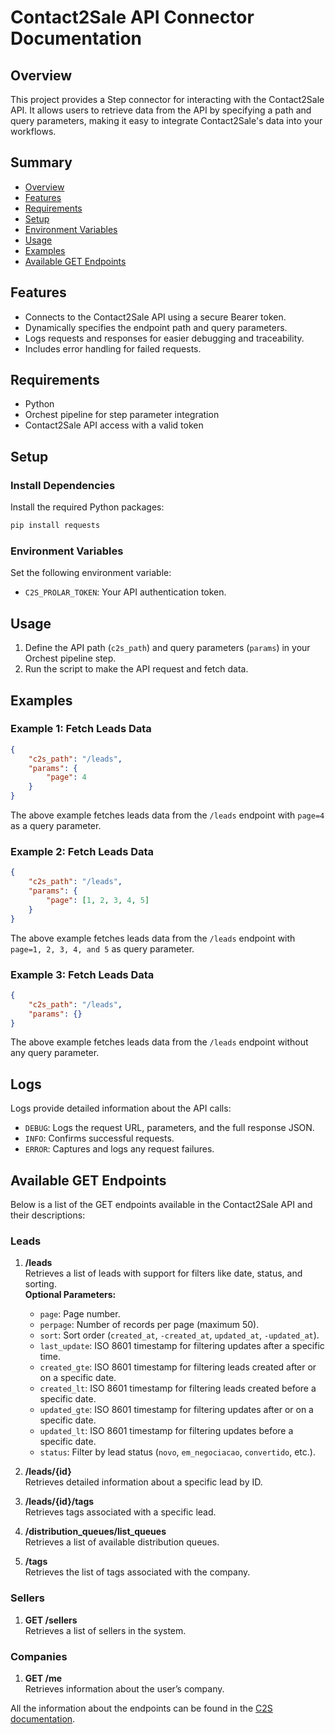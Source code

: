 # Contact2Sale API Connector Documentation

## Overview

This project provides a Step connector for interacting with the Contact2Sale API. It allows users to retrieve data from the API by specifying a path and query parameters, making it easy to integrate Contact2Sale's data into your workflows.

## Summary
- [Overview](#overview)
- [Features](#features)
- [Requirements](#requirements)
- [Setup](#setup)
- [Environment Variables](#environment-variables)
- [Usage](#usage)
- [Examples](#examples)
- [Available GET Endpoints](#available-get-endpoints)


## Features
- Connects to the Contact2Sale API using a secure Bearer token.
- Dynamically specifies the endpoint path and query parameters.
- Logs requests and responses for easier debugging and traceability.
- Includes error handling for failed requests.

## Requirements
- Python
- Orchest pipeline for step parameter integration
- Contact2Sale API access with a valid token

## Setup

### Install Dependencies
Install the required Python packages:
```bash
pip install requests
```

### Environment Variables
Set the following environment variable:
- `C2S_PROLAR_TOKEN`: Your API authentication token.

## Usage

1. Define the API path (`c2s_path`) and query parameters (`params`) in your Orchest pipeline step.
2. Run the script to make the API request and fetch data.

## Examples

### Example 1: Fetch Leads Data
```json
{
    "c2s_path": "/leads",
    "params": {
        "page": 4
    }
}
```
The above example fetches leads data from the `/leads` endpoint with `page=4` as a query parameter.

### Example 2: Fetch Leads Data
```json
{
    "c2s_path": "/leads",
    "params": {
        "page": [1, 2, 3, 4, 5]
    }
}
```
The above example fetches leads data from the `/leads` endpoint with `page=1, 2, 3, 4, and 5` as query parameter.

### Example 3: Fetch Leads Data
```json
{
    "c2s_path": "/leads",
    "params": {}
}
```
The above example fetches leads data from the `/leads` endpoint without any query parameter.

## Logs
Logs provide detailed information about the API calls:
- `DEBUG`: Logs the request URL, parameters, and the full response JSON.
- `INFO`: Confirms successful requests.
- `ERROR`: Captures and logs any request failures.

## Available GET Endpoints

Below is a list of the GET endpoints available in the Contact2Sale API and their descriptions:

### Leads
1. **/leads**  
   Retrieves a list of leads with support for filters like date, status, and sorting.  
   **Optional Parameters:**
   - `page`: Page number.
   - `perpage`: Number of records per page (maximum 50).
   - `sort`: Sort order (`created_at`, `-created_at`, `updated_at`, `-updated_at`).
   - `last_update`: ISO 8601 timestamp for filtering updates after a specific time.
   - `created_gte`: ISO 8601 timestamp for filtering leads created after or on a specific date.
   - `created_lt`: ISO 8601 timestamp for filtering leads created before a specific date.
   - `updated_gte`: ISO 8601 timestamp for filtering updates after or on a specific date.
   - `updated_lt`: ISO 8601 timestamp for filtering updates before a specific date.
   - `status`: Filter by lead status (`novo`, `em_negociacao`, `convertido`, etc.).

2. **/leads/{id}**  
   Retrieves detailed information about a specific lead by ID.  

3. **/leads/{id}/tags**  
   Retrieves tags associated with a specific lead.  

4. **/distribution_queues/list_queues**  
   Retrieves a list of available distribution queues.  

5. **/tags**  
   Retrieves the list of tags associated with the company.  

### Sellers
1. **GET /sellers**  
   Retrieves a list of sellers in the system.  

### Companies
1. **GET /me**  
   Retrieves information about the user’s company.  


All the information about the endpoints can be found in the [C2S documentation](https://api.contact2sale.com/docs/api).